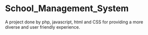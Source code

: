 # School_Management_System
A project done by php, javascript, html and CSS for providing a more diverse and user friendly experience.
